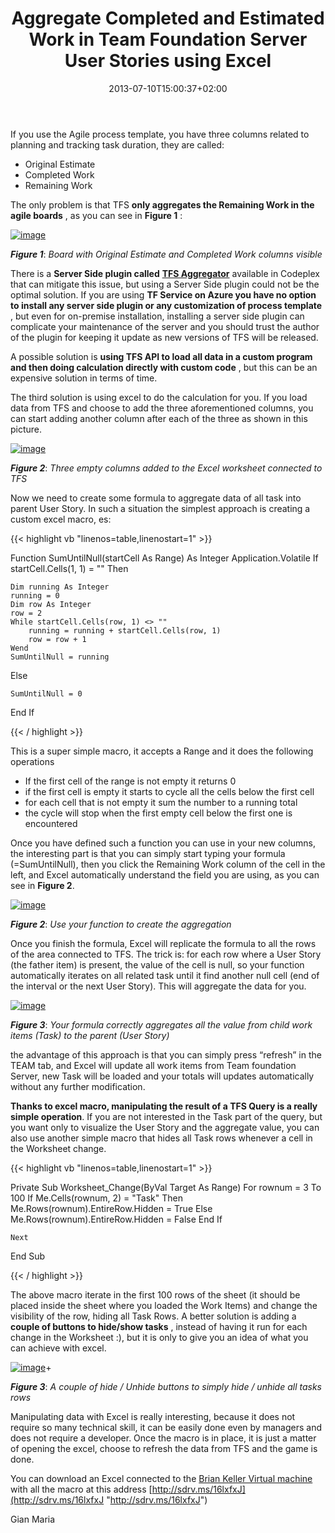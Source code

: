 ﻿---
title: "Aggregate Completed and Estimated Work in Team Foundation Server User Stories using Excel"
description: ""
date: 2013-07-10T15:00:37+02:00
draft: false
tags: [Tfs]
categories: [Team Foundation Server]
---
If you use the Agile process template, you have three columns related to planning and tracking task duration, they are called:

- Original Estimate
- Completed Work
- Remaining Work

The only problem is that TFS  **only aggregates the Remaining Work in the agile boards** , as you can see in  **Figure 1** :

[![image](http://www.codewrecks.com/blog/wp-content/uploads/2013/07/image_thumb25.png "image")](http://www.codewrecks.com/blog/wp-content/uploads/2013/07/image25.png)

 ***Figure 1***: *Board with Original Estimate and Completed Work columns visible*

There is a  **Server Side plugin called** [**TFS Aggregator**](http://tfsaggregator.codeplex.com/) available in Codeplex that can mitigate this issue, but using a Server Side plugin could not be the optimal solution. If you are using  **TF Service on Azure you have no option to install any server side plugin or any customization of process template** , but even for on-premise installation, installing a server side plugin can complicate your maintenance of the server and you should trust the author of the plugin for keeping it update as new versions of TFS will be released.

A possible solution is  **using TFS API to load all data in a custom program and then doing calculation directly with custom code** , but this can be an expensive solution in terms of time.

The third solution is using excel to do the calculation for you. If you load data from TFS and choose to add the three aforementioned columns, you can start adding another column after each of the three as shown in this picture.

[![image](http://www.codewrecks.com/blog/wp-content/uploads/2013/07/image_thumb26.png "image")](http://www.codewrecks.com/blog/wp-content/uploads/2013/07/image26.png)

 ***Figure 2***: *Three empty columns added to the Excel worksheet connected to TFS*

Now we need to create some formula to aggregate data of all task into parent User Story. In such a situation the simplest approach is creating a custom excel macro, es:

{{< highlight vb "linenos=table,linenostart=1" >}}


Function SumUntilNull(startCell As Range) As Integer
Application.Volatile
If startCell.Cells(1, 1) = "" Then

    Dim running As Integer
    running = 0
    Dim row As Integer
    row = 2
    While startCell.Cells(row, 1) <> ""
        running = running + startCell.Cells(row, 1)
        row = row + 1
    Wend
    SumUntilNull = running
Else

    SumUntilNull = 0
End If

{{< / highlight >}}

This is a super simple macro, it accepts a Range and it does the following operations

- If the first cell of the range is not empty it returns 0
- if the first cell is empty it starts to cycle all the cells below the first cell
- for each cell that is not empty it sum the number to a running total
- the cycle will stop when the first empty cell below the first one is encountered

Once you have defined such a function you can use in your new columns, the interesting part is that you can simply start typing your formula (=SumUntilNull), then you click the Remaining Work column of the cell in the left, and Excel automatically understand the field you are using, as you can see in  **Figure 2**.

[![image](http://www.codewrecks.com/blog/wp-content/uploads/2013/07/image_thumb27.png "image")](http://www.codewrecks.com/blog/wp-content/uploads/2013/07/image27.png)

 ***Figure 2***: *Use your function to create the aggregation*

Once you finish the formula, Excel will replicate the formula to all the rows of the area connected to TFS. The trick is: for each row where a User Story (the father item) is present, the value of the cell is null, so your function automatically iterates on all related task until it find another null cell (end of the interval or the next User Story). This will aggregate the data for you.

[![image](http://www.codewrecks.com/blog/wp-content/uploads/2013/07/image_thumb28.png "image")](http://www.codewrecks.com/blog/wp-content/uploads/2013/07/image28.png)

 ***Figure 3***: *Your formula correctly aggregates all the value from child work items (Task) to the parent (User Story)*

the advantage of this approach is that you can simply press “refresh” in the TEAM tab, and Excel will update all work items from Team foundation Server, new Task will be loaded and your totals will updates automatically without any further modification.

 **Thanks to excel macro, manipulating the result of a TFS Query is a really simple operation**. If you are not interested in the Task part of the query, but you want only to visualize the User Story and the aggregate value, you can also use another simple macro that hides all Task rows whenever a cell in the Worksheet change.

{{< highlight vb "linenos=table,linenostart=1" >}}


Private Sub Worksheet_Change(ByVal Target As Range)
     For rownum = 3 To 100
        If Me.Cells(rownum, 2) = "Task" Then
            Me.Rows(rownum).EntireRow.Hidden = True
        Else
            Me.Rows(rownum).EntireRow.Hidden = False
        End If

    Next

End Sub

{{< / highlight >}}

The above macro iterate in the first 100 rows of the sheet (it should be placed inside the sheet where you loaded the Work Items) and change the visibility of the row, hiding all Task Rows. A better solution is adding a  **couple of buttons to hide/show tasks** , instead of having it run for each change in the Worksheet :), but it is only to give you an idea of what you can achieve with excel.

[![image](http://www.codewrecks.com/blog/wp-content/uploads/2013/07/image_thumb29.png "image")](http://www.codewrecks.com/blog/wp-content/uploads/2013/07/image29.png)+

 ***Figure 3***: *A couple of hide / Unhide buttons to simply hide / unhide all tasks rows*

Manipulating data with Excel is really interesting, because it does not require so many technical skill, it can be easily done even by managers and does not require a developer. Once the macro is in place, it is just a matter of opening the excel, choose to refresh the data from TFS and the game is done.

You can download an Excel connected to the [Brian Keller Virtual machine](http://aka.ms/almvms) with all the macro at this address [http://sdrv.ms/16lxfxJ](http://sdrv.ms/16lxfxJ "http://sdrv.ms/16lxfxJ")

Gian Maria
